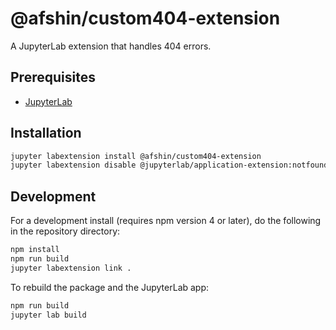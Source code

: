 # @afshin/custom404-extension

A JupyterLab extension that handles 404 errors.


## Prerequisites

* [JupyterLab](https://github.com/jupyterlab/jupyterlab)

## Installation

```bash
jupyter labextension install @afshin/custom404-extension
jupyter labextension disable @jupyterlab/application-extension:notfound
```

## Development

For a development install (requires npm version 4 or later), do the following in the repository directory:

```bash
npm install
npm run build
jupyter labextension link .
```

To rebuild the package and the JupyterLab app:

```bash
npm run build
jupyter lab build
```

